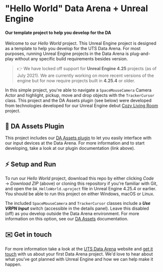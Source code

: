# "Hello World" Data Arena + Unreal Engine

#### Our template project to help you develop for the DA
Welcome to our *Hello World* project. This Unreal Engine project is designed as a template to help you develop for the UTS Data Arena. For most purposes, running Unreal Engine projects in the Data Arena is plug-and-play without any specific build requirements besides version.

> 👉 We have locked off support for **Unreal Engine 4.25** projects (as of July 2021). We are currently working on more recent versions of the engine but for now require projects built in **4.25.4** or older.

In this simple project, you're able to navigate a `SpaceMouseCamera` Camera Actor and highlight, pickup, move and drop objects with the `TrackerCursor` class. This project and the DA Assets plugin (see below) were developed from technologies developed for our Unreal Engine debut [Cozy Living Room](https://dataarena.net/projects/cozy-living-room) project.

## 🔌 DA Assets Plugin
This project includes our [DA Assets plugin](https://github.com/UTSDataArena/DA_Assets) to let you easily interface with our input devices at the Data Arena. For more information and to start developing, take a look at our plugin documentation (link above).

## ⚡️ Setup and Run
To run our *Hello World* project, download this repo by either clicking *Code* → *Download ZIP* (above) or cloning this repository if you're familiar with Git, and open the `DA_HelloWorld.uproject` file in Unreal Engine 4.25.4 or earlier. You should be able to run this project on either Windows, macOS or Linux.

The included `SpaceMouseCamera` and `TrackerCursor` classes include a ***Use VRPN Input*** switch (accessible in the details panel). Leave this disabled (off) as you develop outside the Data Arena environment. For more information on this option, see our [DA Assets](https://github.com/UTSDataArena/DA_Assets) documentation.

## ✉️  Get in touch
For more information take a look at the [UTS Data Arena](https://dataarena.net) website and [get it touch](https://dataarena.net/about#contact) with us about your first Data Arena project. We'd love to hear about what you've got planned with Unreal Engine and how we can help make it happen.
